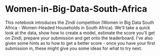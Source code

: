 # Women-in-Big-Data-South-Africa
This notebook introduces the Zindi competition (Women in Big Data South Africa - Women-Headed Households in South Africa). We'll take a quick look at the data, show how to create a model, estimate the score you'll get on Zindi, prepare your submission and get onto the leaderboard. I've also given some hints as to how to get a better score - once you have your first submission in, these might give you some ideas for what to try next.
